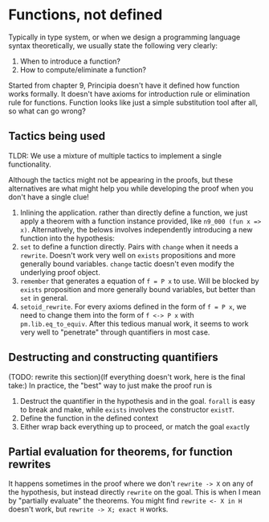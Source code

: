 # Functions, not defined

Typically in type system, or when we design a programming language syntax theoretically, we usually state the following very clearly:
1. When to introduce a function?
2. How to compute/eliminate a function?

Started from chapter 9, Principia doesn't have it defined how function works formally. It doesn't have axioms for introduction rule or elimination rule for functions. Function looks like just a simple substitution tool after all, so what can go wrong?

## Tactics being used
TLDR: We use a mixture of multiple tactics to implement a single functionality.

Although the tactics might not be appearing in the proofs, but these alternatives are what might help you while developing the proof when you don't have a single clue! 

1. Inlining the application. rather than directly define a function, we just apply a theorem with a function instance provided, like `n9_000 (fun x => x)`. Alternatively, the belows involves independently introducing a new function into the hypothesis:
2. `set` to define a function directly. Pairs with `change` when it needs a `rewrite`. Doesn't work very well on `exists` propositions and more generally bound variables. `change` tactic doesn't even modify the underlying proof object.
3. `remember` that generates a equation of `f = P x` to use. Will be blocked by `exists` proposition and more generally bound variables, but better than `set` in general.
4. `setoid_rewrite`. For every axioms defined in the form of `f = P x`, we need to change them into the form of `f <-> P x` with `pm.lib.eq_to_equiv`. After this tedious manual work, it seems to work very well to "penetrate" through quantifiers in most case.

## Destructing and constructing quantifiers
(TODO: rewrite this section)(If everything doesn't work, here is the final take:) In practice, the "best" way to just make the proof run is
1. Destruct the quantifier in the hypothesis and in the goal. `forall` is easy to break and make, while `exists` involves the constructor `existT`.
2. Define the function in the defined context
3. Either wrap back everything up to proceed, or match the goal `exact`ly

## Partial evaluation for theorems, for function rewrites
It happens sometimes in the proof where we don't `rewrite -> X` on any of the hypothesis, but instead directly `rewrite` on the goal. This is when I mean by "partially evaluate" the theorems. You might find `rewrite <- X in H` doesn't work, but `rewrite -> X; exact H` works.
